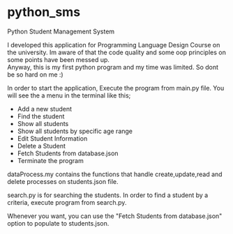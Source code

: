 # python_sms
Python Student Management System

I developed this application for Programming Language Design Course on the university. 
Im aware of that the code quality and some oop principles on some points have been messed up.  
Anyway, this is my first python program and my time was limited. So dont be so hard on me :)


In order to start the application, Execute the program from main.py file. You will see the a menu in the terminal like this;

- Add a new student
- Find the student
- Show all students
- Show all students by specific age range
- Edit Student Information
- Delete a Student
- Fetch Students from database.json
- Terminate the program


dataProcess.my contains the functions that handle create,update,read and delete processes on students.json file.

search.py is for searching the students. In order to find a student by a criteria, execute program from search.py.

Whenever you want, you can use the "Fetch Students from database.json" option to populate to students.json. 

